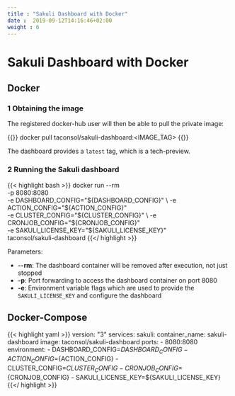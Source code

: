 ```yaml
---
title : "Sakuli Dashboard with Docker"
date :  2019-09-12T14:16:46+02:00
weight : 6
---
```


# Sakuli Dashboard with Docker

## Docker

### 1 Obtaining the image

The registered docker-hub user will then be able to pull the private image:

{{<highlight bash>}}
docker pull taconsol/sakuli-dashboard:<IMAGE_TAG>
{{</highlight>}}

The dashboard provides a `latest` tag, which is a tech-preview.

### 2 Running the Sakuli dashboard

{{< highlight bash >}}
docker run --rm \
 -p 8080:8080 \
 -e DASHBOARD_CONFIG="${DASHBOARD_CONFIG}" \
 -e ACTION_CONFIG="${ACTION_CONFIG}" \
 -e CLUSTER_CONFIG="${CLUSTER_CONFIG}" \
 -e CRONJOB_CONFIG="${CRONJOB_CONFIG}" \
 -e SAKULI_LICENSE_KEY="${SAKULI_LICENSE_KEY}" \
 taconsol/sakuli-dashboard
{{</ highlight >}}

Parameters:

- **\-\-rm**: The dashboard container will be removed after execution, not just stopped
- **-p**: Port forwarding to access the dashboard container on port 8080
- **-e**: Environment variable flags which are used to provide the `SAKULI_LICENSE_KEY` and configure the dashboard

## Docker-Compose

{{< highlight yaml >}}
version: "3"
services:
    sakuli:
        container_name: sakuli-dashboard
        image: taconsol/sakuli-dashboard
        ports:
            - 8080:8080
        environment:
            - DASHBOARD_CONFIG=${DASHBOARD_CONFIG}
            - ACTION_CONFIG=${ACTION_CONFIG}
            - CLUSTER_CONFIG=${CLUSTER_CONFIG}
            - CRONJOB_CONFIG=${CRONJOB_CONFIG}
            - SAKULI_LICENSE_KEY=${SAKULI_LICENSE_KEY}
{{</ highlight >}}
